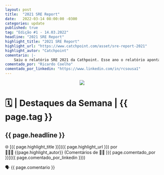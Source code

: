 ```yaml
---
layout: post
title:  "2021 SRE Report"
date:   2022-03-14 08:00:00 -0300
categories: update
published: true
tag: "Edição #1 - 14.03.2022"
headline: "2021 SRE Report"
highlight_title: "2021 SRE Report"
highlight_url: "https://www.catchpoint.com/asset/sre-report-2021"
highlight_autor: "Catchpoint"
comentario: |-
    Saiu o relatório SRE 2021 da Cathpoint. Esse ano o relatório aponta 4 elementos chave e que merecem aprofundamento. Os níveis de Toil (ou desperdício) estão menores do que os observados no ano anterior, porém parte essa queda está relacionada ao modelo de trabalho remoto proporcionado pela pandemia e não deve se sustentar com o modelo de trabalho híbrido. Times começam a entender e aplicar os conceitos de error budget porém esses orçamentos são menos utilizados do que o esperado, o que pode indicar que os times ainda não o utilizam como instrumento para inovar e testar novas ideias. AIOps é parte de todas as discussões relacionadas a operação de ambientes distribuídos em larga escala porém sua adoção ainda é lenta, o que pode indicar que ou o mercado ainda carece de soluções simples ou que os profissionais ainda não desenvolveram as competências necessárias. Por fim, porém não menos importante, torna-se ainda mais óbvia a necessidade da criação de times de operação de plataformas na medidade em que as empresas avançam para o modelo de multi-cloud. A complexidade dos sistemas e o fato de tecnologia ser parte indissociável dos negócios exerce pressão para que observability tenha uma conotação mais ampla e inclua métricas capazes de observar a performance do negócio e a experiência digital dos clientes (percepção).
comentado_por: "Ricardo Coelho"
comentado_por_linkedin: "https://www.linkedin.com/in/rcsousa1"
---
```


<p align="center"><img src="https://destaque.srebrasil.com/assets/destaques.gif"></p>

# :spiral_calendar: | Destaques da Semana | {{ page.tag }}

## **{{ page.headline }}**

🌐 [{{ page.highlight_title }}]({{ page.highlight_url }}) por 👱🏼‍♂️ {{page.highlight_autor}} (Comentários de :man_technologist: [{{ page.comentado_por }}]({{ page.comentado_por_linkedin }}))

🗣️ {{ page.comentario }}